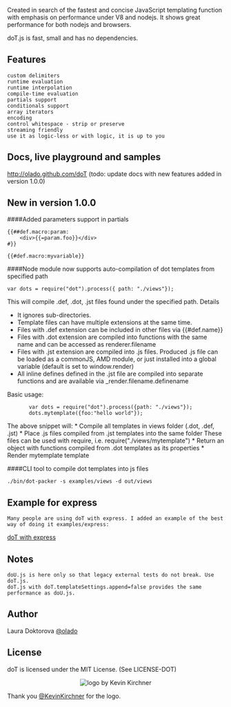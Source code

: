Created in search of the fastest and concise JavaScript templating function with emphasis on performance under V8 and nodejs. It shows great performance for both nodejs and browsers.

doT.js is fast, small and has no dependencies.

## Features
    custom delimiters
    runtime evaluation
    runtime interpolation
    compile-time evaluation
    partials support
    conditionals support
    array iterators
    encoding
    control whitespace - strip or preserve
    streaming friendly
    use it as logic-less or with logic, it is up to you

## Docs, live playground and samples

http://olado.github.com/doT (todo: update docs with new features added in version 1.0.0)

## New in version 1.0.0

####Added parameters support in partials

	{{##def.macro:param:
		<div>{{=param.foo}}</div>
	#}}

	{{#def.macro:myvariable}}

####Node module now supports auto-compilation of dot templates from specified path

	var dots = require("dot").process({ path: "./views"});

This will compile .def, .dot, .jst files found under the specified path.
Details
   * It ignores sub-directories.
   * Template files can have multiple extensions at the same time.
   * Files with .def extension can be included in other files via {{#def.name}}
   * Files with .dot extension are compiled into functions with the same name and
   can be accessed as renderer.filename
   * Files with .jst extension are compiled into .js files. Produced .js file can be
   loaded as a commonJS, AMD module, or just installed into a global variable (default is set to window.render)
   * All inline defines defined in the .jst file are
   compiled into separate functions and are available via _render.filename.definename
 
   Basic usage:
 ```
        var dots = require("dot").process({path: "./views"});
        dots.mytemplate({foo:"hello world"});
 ```
   The above snippet will:
	* Compile all templates in views folder (.dot, .def, .jst)
  	* Place .js files compiled from .jst templates into the same folder
     	   These files can be used with require, i.e. require("./views/mytemplate")
  	* Return an object with functions compiled from .dot templates as its properties
  	* Render mytemplate template
 
####CLI tool to compile dot templates into js files

	./bin/dot-packer -s examples/views -d out/views

## Example for express
	Many people are using doT with express. I added an example of the best way of doing it examples/express:

[doT with express](examples/express)

## Notes
    doU.js is here only so that legacy external tests do not break. Use doT.js.
    doT.js with doT.templateSettings.append=false provides the same performance as doU.js.

## Author
Laura Doktorova [@olado](http://twitter.com/olado)

## License
doT is licensed under the MIT License. (See LICENSE-DOT)

<p align="center">
  <img src="http://olado.github.io/doT/doT-js-100@2x.png" alt="logo by Kevin Kirchner"/>
</p>

Thank you [@KevinKirchner](https://twitter.com/kevinkirchner) for the logo.



